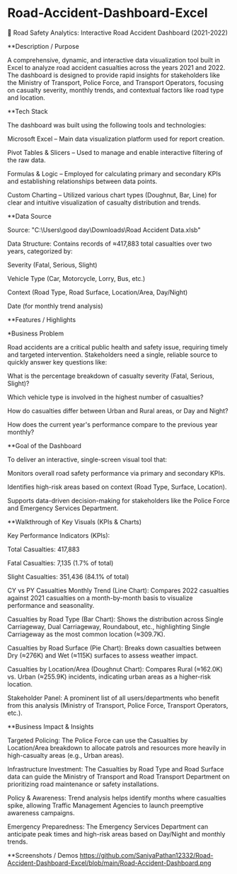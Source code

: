 # Road-Accident-Dashboard-Excel
🚦 Road Safety Analytics: Interactive Road Accident Dashboard (2021-2022)

**Description / Purpose 

A comprehensive, dynamic, and interactive data visualization tool built in Excel to analyze road accident casualties across the years 2021 and 2022. The dashboard is designed to provide rapid insights for stakeholders like the Ministry of Transport, Police Force, and Transport Operators, focusing on casualty severity, monthly trends, and contextual factors like road type and location.


**Tech Stack 

The dashboard was built using the following tools and technologies: 

Microsoft Excel – Main data visualization platform used for report creation.

Pivot Tables & Slicers – Used to manage and enable interactive filtering of the raw data.

Formulas & Logic – Employed for calculating primary and secondary KPIs and establishing relationships between data points.

Custom Charting – Utilized various chart types (Doughnut, Bar, Line) for clear and intuitive visualization of casualty distribution and trends.


**Data Source 

Source: "C:\Users\good day\Downloads\Road Accident Data.xlsb"

Data Structure: Contains records of ≈417,883 total casualties over two years, categorized by:

Severity (Fatal, Serious, Slight)

Vehicle Type (Car, Motorcycle, Lorry, Bus, etc.)

Context (Road Type, Road Surface, Location/Area, Day/Night)

Date (for monthly trend analysis)


**Features / Highlights 


*Business Problem 

Road accidents are a critical public health and safety issue, requiring timely and targeted intervention. Stakeholders need a single, reliable source to quickly answer key questions like:

What is the percentage breakdown of casualty severity (Fatal, Serious, Slight)?

Which vehicle type is involved in the highest number of casualties?

How do casualties differ between Urban and Rural areas, or Day and Night?

How does the current year's performance compare to the previous year monthly?


**Goal of the Dashboard 

To deliver an interactive, single-screen visual tool that: 

Monitors overall road safety performance via primary and secondary KPIs.

Identifies high-risk areas based on context (Road Type, Surface, Location).

Supports data-driven decision-making for stakeholders like the Police Force and Emergency Services Department.


**Walkthrough of Key Visuals (KPIs & Charts) 

Key Performance Indicators (KPIs):

Total Casualties: 417,883

Fatal Casualties: 7,135 (1.7% of total)

Slight Casualties: 351,436 (84.1% of total)

CY vs PY Casualties Monthly Trend (Line Chart): Compares 2022 casualties against 2021 casualties on a month-by-month basis to visualize performance and seasonality.

Casualties by Road Type (Bar Chart): Shows the distribution across Single Carriageway, Dual Carriageway, Roundabout, etc., highlighting Single Carriageway as the most common location (≈309.7K).

Casualties by Road Surface (Pie Chart): Breaks down casualties between Dry (≈276K) and Wet (≈115K) surfaces to assess weather impact.

Casualties by Location/Area (Doughnut Chart): Compares Rural (≈162.0K) vs. Urban (≈255.9K) incidents, indicating urban areas as a higher-risk location.

Stakeholder Panel: A prominent list of all users/departments who benefit from this analysis (Ministry of Transport, Police Force, Transport Operators, etc.).


**Business Impact & Insights 

Targeted Policing: The Police Force can use the Casualties by Location/Area breakdown to allocate patrols and resources more heavily in high-casualty areas (e.g., Urban areas).

Infrastructure Investment: The Casualties by Road Type and Road Surface data can guide the Ministry of Transport and Road Transport Department on prioritizing road maintenance or safety installations.

Policy & Awareness: Trend analysis helps identify months where casualties spike, allowing Traffic Management Agencies to launch preemptive awareness campaigns.

Emergency Preparedness: The Emergency Services Department can anticipate peak times and high-risk areas based on Day/Night and monthly trends.


**Screenshots / Demos 
https://github.com/SaniyaPathan12332/Road-Accident-Dashboard-Excel/blob/main/Road-Accident-Dashboard.png
